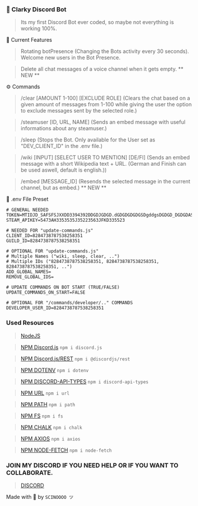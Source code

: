 
### 🤖 Clarky Discord Bot 

> Its my first Discord Bot ever coded, so maybe not everything is working 100%.

🌟 Current Features

> Rotating botPresence (Changing the Bots activity every 30 seconds). Welcome new users in the Bot Presence.

> Delete all chat messages of a voice channel when it gets empty. ** NEW **


⚙️ Commands

> /clear [AMOUNT 1-100] [EXCLUDE ROLE] (Clears the chat based on a given amount of messages from 1-100 while giving the user the option to exclude messages sent by the selected role.)

> /steamuser [ID, URL, NAME] (Sends an embed message with useful informations about any steamuser.)

> /sleep (Stops the Bot. Only available for the User set as "DEV_CLIENT_ID" in the .env file.)

> /wiki [INPUT] [SELECT USER TO MENTION] [DE/FI] (Sends an embed message with a short Wikipedia text + URL. (German and Finish can be used aswell, default is english.))

> /embed [MESSAGE_ID] (Resends the selected message in the current channel, but as embed.) ** NEW **


📝 .env File Preset

```
# GENERAL NEEDED
TOKEN=MTIDJD_SAFSFSJXXDD3394392DDGDJGDGD.dGDGDGDGDGSDgddgsDGDGD_DGDGDASJM35AHS
STEAM_APIKEY=5473AH3353535J35223563JFKD335523

# NEEDED FOR "update-commands.js"
CLIENT_ID=8284738787538258351
GUILD_ID=8284738787538258351

# OPTIONAL FOR "update-commands.js"
# Multiple Names ("wiki, sleep, clear, ..")
# Multiple IDs ("8284738787538258351, 8284738787538258351, 8284738787538258351, ..")
ADD_GLOBAL_NAMES=
REMOVE_GLOBAL_IDS=

# UPDATE COMMANDS ON BOT START (TRUE/FALSE)
UPDATE_COMMANDS_ON_START=FALSE

# OPTIONAL FOR "/commands/developer/.." COMMANDS
DEVELOPER_USER_ID=8284738787538258351
```

### Used Resources

> [NodeJS](https://nodejs.org/en) 

> [NPM Discord.js](https://www.npmjs.com/package/discord.js?activeTab=readme) `npm i discord.js`

> [NPM Discord.js/REST](https://www.npmjs.com/package/@discordjs/rest) `npm i @discordjs/rest`

> [NPM DOTENV](https://www.npmjs.com/package/dotenv) `npm i dotenv`

> [NPM DISCORD-API-TYPES](https://www.npmjs.com/package/discord-api-types) `npm i discord-api-types`

> [NPM URL](https://www.npmjs.com/package/url) `npm i url`

> [NPM PATH](https://www.npmjs.com/package/path) `npm i path`

> [NPM FS](https://www.npmjs.com/package/fs) `npm i fs`

> [NPM CHALK](https://www.npmjs.com/package/chalk) `npm i chalk`

> [NPM AXIOS](https://www.npmjs.com/package/axios) `npm i axios`

> [NPM NODE-FETCH](https://www.npmjs.com/package/node-fetch) `npm i node-fetch`

### JOIN MY DISCORD IF YOU NEED HELP OR IF YOU WANT TO COLLABORATE.

> [DISCORD](https://www.discord.gg/6TUKHPSgAW)


Made with 💖 by `SCINOOOO ツ`